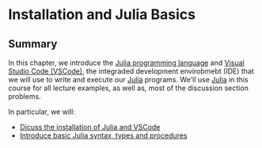 # Installation and Julia Basics

## Summary
In this chapter, we introduce the [Julia programming language](https://julialang.org) and [Visual Studio Code (VSCode)](https://code.visualstudio.com), the integraded development envirobmebt (IDE) that we will use to write and execute our [Julia](https://julialang.org) programs. We'll use [Julia](https://julialang.org) in this course for all lecture examples, as well as, most of the discussion section problems. 

In particular, we will:
* [Dicuss the installation of Julia and VSCode](./julia-installation.md)
* [Introduce basic Julia syntax, types and procedures](./julia-basics.md)